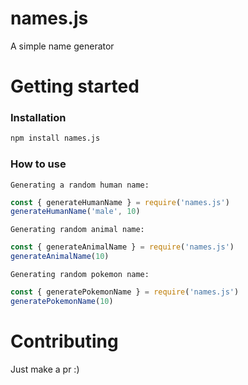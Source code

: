 # names.js

A simple name generator

# Getting started

### Installation

```bash
npm install names.js
```

### How to use

`Generating a random human name:`
```js
const { generateHumanName } = require('names.js')
generateHumanName('male', 10)
```

`Generating random animal name:`
```js
const { generateAnimalName } = require('names.js')
generateAnimalName(10)
```

`Generating random pokemon name:`
```js
const { generatePokemonName } = require('names.js')
generatePokemonName(10)
```

# Contributing
Just make a pr :)
